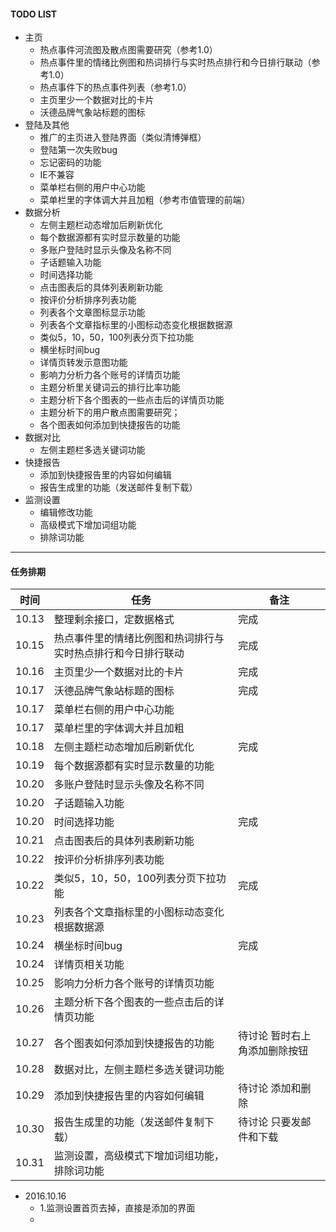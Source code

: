 #### TODO LIST

- 主页
     - 热点事件河流图及散点图需要研究（参考1.0）
     -  热点事件里的情绪比例图和热词排行与实时热点排行和今日排行联动（参考1.0）
     -  热点事件下的热点事件列表（参考1.0）
     -  主页里少一个数据对比的卡片
     -  沃德品牌气象站标题的图标
- 登陆及其他
    - 推广的主页进入登陆界面（类似清博弹框）
    - 登陆第一次失败bug
    - 忘记密码的功能
    - IE不兼容
    - 菜单栏右侧的用户中心功能
    - 菜单栏里的字体调大并且加粗（参考市值管理的前端）
- 数据分析
    - 左侧主题栏动态增加后刷新优化
    - 每个数据源都有实时显示数量的功能
    - 多账户登陆时显示头像及名称不同
    - 子话题输入功能
    - 时间选择功能
    - 点击图表后的具体列表刷新功能
    - 按评价分析排序列表功能
    - 列表各个文章图标显示功能
    - 列表各个文章指标里的小图标动态变化根据数据源
    - 类似5，10，50，100列表分页下拉功能
    - 横坐标时间bug
    - 详情页转发示意图功能
    - 影响力分析力各个账号的详情页功能
    - 主题分析里关键词云的排行比率功能
    - 主题分析下各个图表的一些点击后的详情页功能
    - 主题分析下的用户散点图需要研究；
    - 各个图表如何添加到快捷报告的功能
- 数据对比
    - 左侧主题栏多选关键词功能
- 快捷报告
    - 添加到快捷报告里的内容如何编辑
    - 报告生成里的功能（发送邮件复制下载）
- 监测设置
    - 编辑修改功能
    - 高级模式下增加词组功能
    - 排除词功能
    
---
        
    
    
#### 任务排期
时间                              |               任务                     |            备注
----------------------------------| -------------------------------------- | ----------------------------------------
10.13                             | 整理剩余接口，定数据格式               |  完成
10.15                             | 热点事件里的情绪比例图和热词排行与实时热点排行和今日排行联动 | 完成
10.16                             | 主页里少一个数据对比的卡片             |  完成
10.17                             | 沃德品牌气象站标题的图标               |  完成
10.17                             | 菜单栏右侧的用户中心功能               |  
10.17                             | 菜单栏里的字体调大并且加粗             | 
10.18                             | 左侧主题栏动态增加后刷新优化           |  完成
10.19                             | 每个数据源都有实时显示数量的功能       | 
10.20                             | 多账户登陆时显示头像及名称不同         |
10.20                             | 子话题输入功能                         |
10.20                             | 时间选择功能                           |  完成
10.21                             | 点击图表后的具体列表刷新功能           |
10.22                             | 按评价分析排序列表功能                 |
10.22                             | 类似5，10，50，100列表分页下拉功能     |  完成
10.23                             | 列表各个文章指标里的小图标动态变化根据数据源 |
10.24                             | 横坐标时间bug                          |  完成
10.24                             | 详情页相关功能                         |
10.25                             | 影响力分析力各个账号的详情页功能       |
10.26                             | 主题分析下各个图表的一些点击后的详情页功能 |
10.27                             | 各个图表如何添加到快捷报告的功能       |  待讨论 暂时右上角添加删除按钮
10.28                             | 数据对比，左侧主题栏多选关键词功能     |
10.29                             | 添加到快捷报告里的内容如何编辑         |  待讨论 添加和删除
10.30                             | 报告生成里的功能（发送邮件复制下载）   |  待讨论 只要发邮件和下载
10.31                             | 监测设置，高级模式下增加词组功能，排除词功能  |


- 2016.10.16
    - 1.监测设置首页去掉，直接是添加的界面
    - 